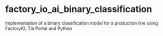 # factory_io_ai_binary_classification
Implementation of a binary classification model for a production line using FactoryIO, Tia Portal and Python
